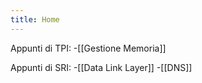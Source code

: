 ```yaml
---
title: Home
---
```

Appunti di TPI:	
	-[[Gestione Memoria]]

Appunti di SRI:
	-[[Data Link Layer]]
	-[[DNS]]


